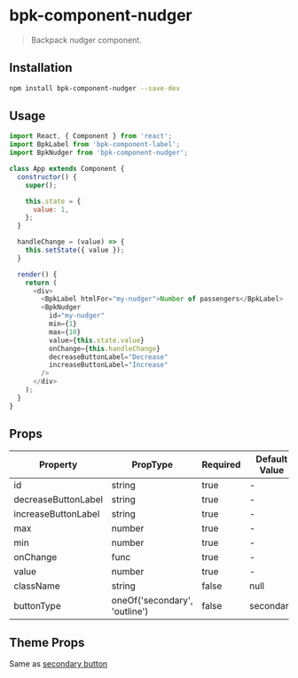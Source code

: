# bpk-component-nudger

> Backpack nudger component.

## Installation

```sh
npm install bpk-component-nudger --save-dev
```

## Usage

```js
import React, { Component } from 'react';
import BpkLabel from 'bpk-component-label';
import BpkNudger from 'bpk-component-nudger';

class App extends Component {
  constructor() {
    super();

    this.state = {
      value: 1,
    };
  }

  handleChange = (value) => {
    this.setState({ value });
  }

  render() {
    return (
      <div>
        <BpkLabel htmlFor="my-nudger">Number of passengers</BpkLabel>
        <BpkNudger
          id="my-nudger"
          min={1}
          max={10}
          value={this.state.value}
          onChange={this.handleChange}
          decreaseButtonLabel="Decrease"
          increaseButtonLabel="Increase"
        />
      </div>
    );
  }
}
```

## Props

| Property              | PropType                      | Required | Default Value |
| --------------------- | ----------------------------- | -------- | ------------- |
| id                    | string                        | true     | -             |
| decreaseButtonLabel   | string                        | true     | -             |
| increaseButtonLabel   | string                        | true     | -             |
| max                   | number                        | true     | -             |
| min                   | number                        | true     | -             |
| onChange              | func                          | true     | -             |
| value                 | number                        | true     | -             |
| className             | string                        | false    | null          |
| buttonType            | oneOf('secondary', 'outline') | false    | secondary     |

## Theme Props

Same as [secondary button](/components/web/buttons#theme-props)
